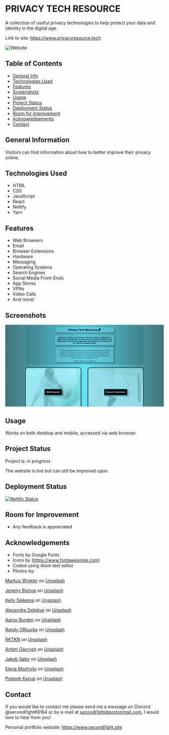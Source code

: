 # PRIVACY TECH RESOURCE

A collection of useful privacy technologies to help protect your data and identity in the digital age.

Link to site: <https://www.privacyresource.tech>

![Website](https://img.shields.io/website?style=flat-square&url=https%3A%2F%2Fprivacyresource.tech)

## Table of Contents

-   [General Info](#general-information)
-   [Technologies Used](#technologies-used)
-   [Features](#features)
-   [Screenshots](#screenshots)
-   [Usage](#usage)
-   [Project Status](#project-status)
-   [Deployment Status](#deployment-status)
-   [Room for Improvement](#room-for-improvement)
-   [Acknowledgements](#acknowledgements)
-   [Contact](#contact)

## General Information

Visitors can find information about how to better improve their privacy online.

## Technologies Used

-   HTML
-   CSS
-   JavaScript
-   React
-   Netlify
-   Yarn

## Features

-   Web Browsers
-   Email
-   Browser Extensions
-   Hardware
-   Messaging
-   Operating Systems
-   Search Engines
-   Social Media Front-Ends
-   App Stores
-   VPNs
-   Video Calls
-   And more!

## Screenshots

![screenshot](./src/images/screenshot.png)

## Usage

Works on both desktop and mobile, accessed via web browser.

## Project Status

Project is: _in progress_

The website is live but can still be improved upon.

## Deployment Status

[![Netlify Status](https://api.netlify.com/api/v1/badges/9de13001-138d-4e70-957e-b4f3a7a522f9/deploy-status)](https://app.netlify.com/sites/privacytechresource/deploys)

## Room for Improvement

-   Any feedback is appreciated

## Acknowledgements

-   Fonts by Google Fonts
-   Icons by (<https://www.fontawesome.com>)
-   Coded using Atom text editor
-   Photos by:

<a href="https://unsplash.com/@markuswinkler?utm_source=unsplash&utm_medium=referral&utm_content=creditCopyText">Markus Winkler</a> on <a href="https://unsplash.com/s/photos/email?utm_source=unsplash&utm_medium=referral&utm_content=creditCopyText">Unsplash</a>


<a href="https://unsplash.com/@jeremybishop?utm_source=unsplash&utm_medium=referral&utm_content=creditCopyText">Jeremy Bishop</a> on <a href="https://unsplash.com/s/photos/surf?utm_source=unsplash&utm_medium=referral&utm_content=creditCopyText">Unsplash</a>


<a href="https://unsplash.com/@kellysikkema?utm_source=unsplash&utm_medium=referral&utm_content=creditCopyText">Kelly Sikkema</a> on <a href="https://unsplash.com/s/photos/plug?utm_source=unsplash&utm_medium=referral&utm_content=creditCopyText">Unsplash</a>

<a href="https://unsplash.com/@alexkixa?utm_source=unsplash&utm_medium=referral&utm_content=creditCopyText">Alexandre Debiève</a> on <a href="https://unsplash.com/s/photos/hardware?utm_source=unsplash&utm_medium=referral&utm_content=creditCopyText">Unsplash</a>

<a href="https://unsplash.com/@aaronburden?utm_source=unsplash&utm_medium=referral&utm_content=creditCopyText">Aaron Burden</a> on <a href="https://unsplash.com/s/photos/letter?utm_source=unsplash&utm_medium=referral&utm_content=creditCopyText">Unsplash</a>

<a href="https://unsplash.com/@taylor655ce?utm_source=unsplash&utm_medium=referral&utm_content=creditCopyText">Randy ORourke</a> on <a href="https://unsplash.com/s/photos/clear?utm_source=unsplash&utm_medium=referral&utm_content=creditCopyText">Unsplash</a>

<a href="https://unsplash.com/@rktkn?utm_source=unsplash&utm_medium=referral&utm_content=creditCopyText">RKTKN</a> on <a href="https://unsplash.com/s/photos/search-engine?utm_source=unsplash&utm_medium=referral&utm_content=creditCopyText">Unsplash</a>

<a href="https://unsplash.com/@tmwd?utm_source=unsplash&utm_medium=referral&utm_content=creditCopyText">Artem Gavrysh</a> on <a href="https://unsplash.com/s/photos/store?utm_source=unsplash&utm_medium=referral&utm_content=creditCopyText">Unsplash</a>

<a href="https://unsplash.com/@jakobsoeby?utm_source=unsplash&utm_medium=referral&utm_content=creditCopyText">Jakob Søby</a> on <a href="https://unsplash.com/s/photos/tunnel?utm_source=unsplash&utm_medium=referral&utm_content=creditCopyText">Unsplash</a>

<a href="https://unsplash.com/@miracleday?utm_source=unsplash&utm_medium=referral&utm_content=creditCopyText">Elena Mozhvilo</a> on <a href="https://unsplash.com/s/photos/earth?utm_source=unsplash&utm_medium=referral&utm_content=creditCopyText">Unsplash</a>

<a href="https://unsplash.com/@prateekkatyal?utm_source=unsplash&utm_medium=referral&utm_content=creditCopyText">Prateek Katyal</a> on <a href="https://unsplash.com/s/photos/social-media?utm_source=unsplash&utm_medium=referral&utm_content=creditCopyText">Unsplash</a>


## Contact

If you would like to contact me please send me a message on Discord @secondl1ght#9164 or by e-mail at secondl1ght@protonmail.com, I would love to hear from you!

Personal portfolio website: <https://www.secondl1ght.site>

